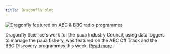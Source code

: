 ```yaml
---
title: Dragonfly blog
---
```


![Dragonfly featured on ABC & BBC radio programmes](/posts/2014-02-14-dragonfly-featured-ABC-and-BBC/sounds-image.jpg)

Dragonfly Science's work for the paua Industry Council, using data loggers to manage the paua fishery,
was featured on the ABC Off Track and the BBC Discovery programmes this week.
[Read more](/posts/2014-02-14-dragonfly-featured-ABC-and-BBC.html)
